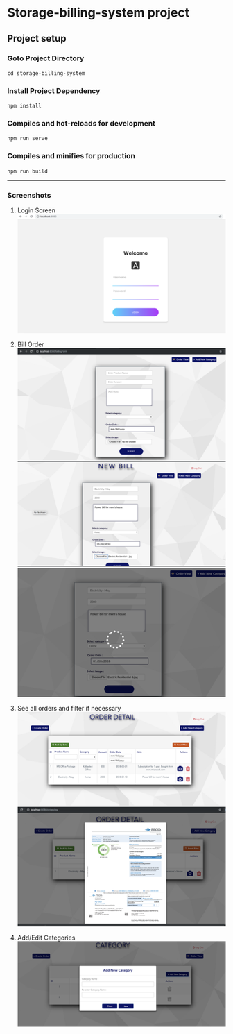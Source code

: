 # Storage-billing-system project

## Project setup

### Goto Project Directory

```
cd storage-billing-system
```

### Install Project Dependency
```
npm install
```

### Compiles and hot-reloads for development
```
npm run serve
```

### Compiles and minifies for production
```
npm run build
```

---

### Screenshots

1. Login Screen
![Storage Bill System](/screenshots/Login.png "Login Page")

2. Bill Order 
![Storage Bill System](/screenshots/1.png "Add new bill")
![Storage Bill System](/screenshots/5.png "Add new bill")
![Storage Bill System](/screenshots/6.png "Add new bill")

3. See all orders and filter if necessary
![Storage Bill System](/screenshots/9.png "See all bills and filter if necessary")
![Storage Bill System](/screenshots/3.png "See all bills and filter if necessary")

4. Add/Edit Categories
![Storage Bill System](/screenshots/4.png "Add/Edit new categories")

